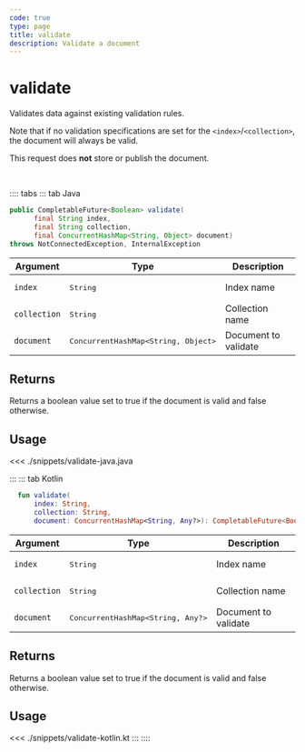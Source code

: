 ```yaml
---
code: true
type: page
title: validate
description: Validate a document
---
```


# validate

Validates data against existing validation rules.

Note that if no validation specifications are set for the `<index>`/`<collection>`, the document will always be valid.

This request does **not** store or publish the document.

<br/>

:::: tabs
::: tab Java

```java
public CompletableFuture<Boolean> validate(
      final String index,
      final String collection,
      final ConcurrentHashMap<String, Object> document)
throws NotConnectedException, InternalException
```

| Argument     | Type                                         | Description          |
| ------------ | -------------------------------------------- | -------------------- |
| `index`      | <pre>String</pre>                            | Index name           |
| `collection` | <pre>String</pre>                            | Collection name      |
| `document`   | <pre>ConcurrentHashMap<String, Object></pre> | Document to validate |

## Returns

Returns a boolean value set to true if the document is valid and false otherwise.

## Usage

<<< ./snippets/validate-java.java

:::
::: tab Kotlin

```kotlin
  fun validate(
      index: String,
      collection: String,
      document: ConcurrentHashMap<String, Any?>): CompletableFuture<Boolean>
```

| Argument     | Type                                         | Description          |
| ------------ | -------------------------------------------- | -------------------- |
| `index`      | <pre>String</pre>                            | Index name           |
| `collection` | <pre>String</pre>                            | Collection name      |
| `document`   | <pre>ConcurrentHashMap<String, Any?></pre> | Document to validate |

## Returns

Returns a boolean value set to true if the document is valid and false otherwise.

## Usage

<<< ./snippets/validate-kotlin.kt
:::
::::
